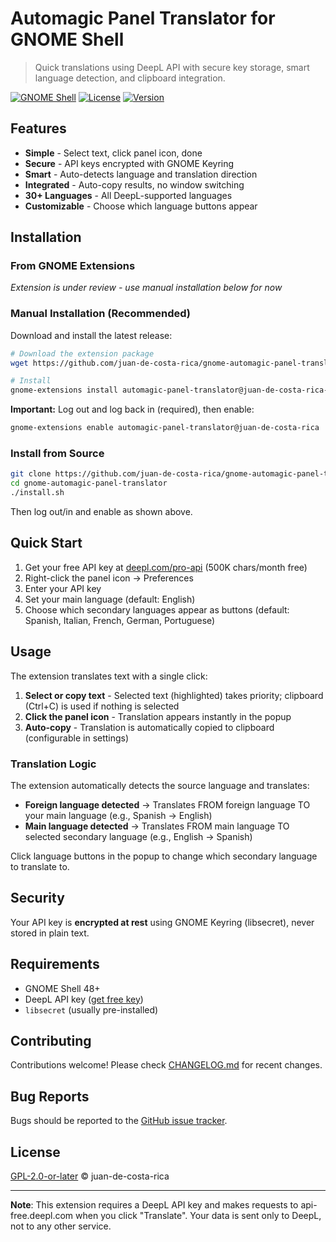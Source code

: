# Automagic Panel Translator for GNOME Shell

> Quick translations using DeepL API with secure key storage, smart language detection, and clipboard integration.

[![GNOME Shell](https://img.shields.io/badge/GNOME%20Shell-48-blue)](https://www.gnome.org/)
[![License](https://img.shields.io/badge/license-GPL--2.0--or--later-green)](LICENSE)
[![Version](https://img.shields.io/badge/version-4.0-blue)](CHANGELOG.md)

<!-- TODO: Add screenshot here once extension is live -->

## Features

- **Simple** - Select text, click panel icon, done
- **Secure** - API keys encrypted with GNOME Keyring
- **Smart** - Auto-detects language and translation direction
- **Integrated** - Auto-copy results, no window switching
- **30+ Languages** - All DeepL-supported languages
- **Customizable** - Choose which language buttons appear

## Installation

### From GNOME Extensions
*Extension is under review - use manual installation below for now*

<!-- Once approved, uncomment:
Visit [extensions.gnome.org](https://extensions.gnome.org/extension/8668/deepl-translator/) and click "Install"
-->

### Manual Installation (Recommended)

Download and install the latest release:

```bash
# Download the extension package
wget https://github.com/juan-de-costa-rica/gnome-automagic-panel-translator/releases/download/v4.0/automagic-panel-translator@juan-de-costa-rica-v4.zip

# Install
gnome-extensions install automagic-panel-translator@juan-de-costa-rica-v4.zip
```

**Important:** Log out and log back in (required), then enable:
```bash
gnome-extensions enable automagic-panel-translator@juan-de-costa-rica
```

### Install from Source

```bash
git clone https://github.com/juan-de-costa-rica/gnome-automagic-panel-translator.git
cd gnome-automagic-panel-translator
./install.sh
```

Then log out/in and enable as shown above.

## Quick Start

1. Get your free API key at [deepl.com/pro-api](https://www.deepl.com/pro-api) (500K chars/month free)
2. Right-click the panel icon → Preferences
3. Enter your API key
4. Set your main language (default: English)
5. Choose which secondary languages appear as buttons (default: Spanish, Italian, French, German, Portuguese)

## Usage

The extension translates text with a single click:

1. **Select or copy text** - Selected text (highlighted) takes priority; clipboard (Ctrl+C) is used if nothing is selected
2. **Click the panel icon** - Translation appears instantly in the popup
3. **Auto-copy** - Translation is automatically copied to clipboard (configurable in settings)

### Translation Logic

The extension automatically detects the source language and translates:
- **Foreign language detected** → Translates FROM foreign language TO your main language (e.g., Spanish → English)
- **Main language detected** → Translates FROM main language TO selected secondary language (e.g., English → Spanish)

Click language buttons in the popup to change which secondary language to translate to.

## Security

Your API key is **encrypted at rest** using GNOME Keyring (libsecret), never stored in plain text.

## Requirements

- GNOME Shell 48+
- DeepL API key ([get free key](https://www.deepl.com/pro-api))
- `libsecret` (usually pre-installed)

## Contributing

Contributions welcome! Please check [CHANGELOG.md](CHANGELOG.md) for recent changes.

## Bug Reports

Bugs should be reported to the [GitHub issue tracker](https://github.com/juan-de-costa-rica/gnome-automagic-panel-translator/issues).

## License

[GPL-2.0-or-later](LICENSE) © juan-de-costa-rica

---

**Note**: This extension requires a DeepL API key and makes requests to api-free.deepl.com when you click "Translate". Your data is sent only to DeepL, not to any other service.
